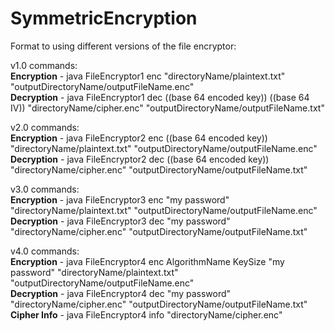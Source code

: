# SymmetricEncryption

Format to using different versions of the file encryptor:

v1.0 commands:\
**Encryption** - java FileEncryptor1 enc "directoryName/plaintext.txt" "outputDirectoryName/outputFileName.enc"\
**Decryption** - java FileEncryptor1 dec ((base 64 encoded key)) ((base 64 IV)) "directoryName/cipher.enc" "outputDirectoryName/outputFileName.txt"

v2.0 commands:\
**Encryption** - java FileEncryptor2 enc ((base 64 encoded key)) "directoryName/plaintext.txt" "outputDirectoryName/outputFileName.enc"\
**Decryption** - java FileEncryptor2 dec ((base 64 encoded key)) "directoryName/cipher.enc" "outputDirectoryName/outputFileName.txt"

v3.0 commands:\
**Encryption** - java FileEncryptor3 enc "my password" "directoryName/plaintext.txt" "outputDirectoryName/outputFileName.enc"\
**Decryption** - java FileEncryptor3 dec "my password" "directoryName/cipher.enc" "outputDirectoryName/outputFileName.txt"

v4.0 commands:\
**Encryption** - java FileEncryptor4 enc AlgorithmName KeySize "my password" "directoryName/plaintext.txt" "outputDirectoryName/outputFileName.enc"\
**Decryption** - java FileEncryptor4 dec "my password" "directoryName/cipher.enc" "outputDirectoryName/outputFileName.txt"\
**Cipher Info** - java FileEncryptor4 info "directoryName/cipher.enc"
